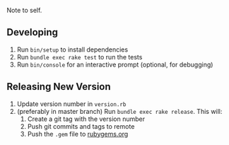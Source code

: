 Note to self.

## Developing

1. Run `bin/setup` to install dependencies
2. Run `bundle exec rake test` to run the tests
3. Run `bin/console` for an interactive prompt (optional, for debugging)

## Releasing New Version

1. Update version number in `version.rb`
2. (preferably in master branch) Run `bundle exec rake release`. This will:
   1. Create a git tag with the version number
   2. Push git commits and tags to remote
   3. Push the `.gem` file to [rubygems.org](https://rubygems.org)
